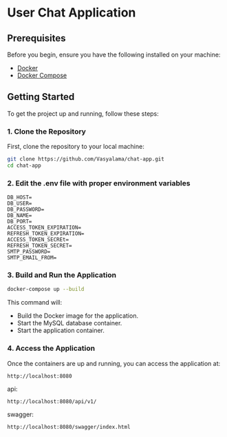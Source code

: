 # User Chat Application

## Prerequisites

Before you begin, ensure you have the following installed on your machine:

- [Docker](https://docs.docker.com/get-docker/)
- [Docker Compose](https://docs.docker.com/compose/install/)

## Getting Started

To get the project up and running, follow these steps:

### 1. Clone the Repository

First, clone the repository to your local machine:

```bash
git clone https://github.com/Vasyalama/chat-app.git
cd chat-app
```

### 2. Edit the .env file with proper environment variables

```
DB_HOST=
DB_USER=
DB_PASSWORD=
DB_NAME=
DB_PORT=
ACCESS_TOKEN_EXPIRATION=
REFRESH_TOKEN_EXPIRATION=
ACCESS_TOKEN_SECREt=
REFRESH_TOKEN_SECRET=
SMTP_PASSWORD=
SMTP_EMAIL_FROM=
```
### 3. Build and Run the Application

```bash
docker-compose up --build
```

This command will:
- Build the Docker image for the application.
- Start the MySQL database container.
- Start the application container.

### 4. Access the Application

Once the containers are up and running, you can access the application at:
```
http://localhost:8080
```
api:
```
http://localhost:8080/api/v1/
```

swagger:
```
http://localhost:8080/swagger/index.html
```



